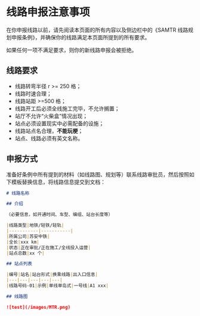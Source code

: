 # 线路申报注意事项

在你申报线路以前，请先阅读本页面的所有内容以及侧边栏中的《SAMTR 线路规划申报条例》，并确保你的线路满足本页面所提到的所有要求。

如果任何一项不满足要求，则你的新线路申报会被拒绝。

## 线路要求

- 线路转弯半径 r >= 250 格；
- 线路时速合理；
- 线路站距 >=500 格；
- 线路开工后必须全线施工完毕，不允许搁置；
- 站厅不允许“火柴盒”情况出现；
- 站点必须设置现实中必需配备的设施；
- 线路站点名合理，**不能玩梗**；
- 站点、线路必须有英文名称。

## 申报方式

准备好条例中所有提到的材料（如线路图、规划等）联系线路审批员，然后按照如下模板替换信息，将线路信息提交到文档：

```markdown
# 线路名称

## 介绍

（必要信息，如开通时间、车型、编组、站台长度等）

|线路类型|地铁/轻铁/轻轨|
|-----------|-----------|
|所属公司|苏安中铁|
|全长|xxx km|
|状态|正在审批/正在施工/全线投入运营|
|站点总数|xx 个|

## 站点列表

|编号|站名|站台形式|换乘线路|出入口信息|
|---|---|---|---|---|
|线路号码-01|示例|单线单岛式|一号线|A1 xxx|

## 线路图

![test](/images/MTR.png)
```